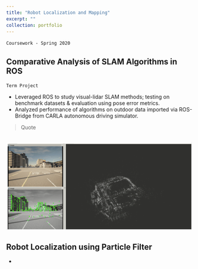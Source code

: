 ```yaml
---
title: "Robot Localization and Mapping"
excerpt: ""
collection: portfolio
---
```


`Coursework - Spring 2020`

## Comparative Analysis of SLAM Algorithms in ROS
`Term Project`

* Leveraged ROS to study visual-lidar SLAM methods; testing on benchmark datasets & evaluation using pose error metrics.
* Analyzed performance of algorithms on outdoor data imported via ROS-Bridge from CARLA autonomous driving simulator.

> Quote

<br/><img src='/images/slam_pic_adobespark.png'>

## Robot Localization using Particle Filter
* 

